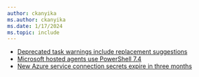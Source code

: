```yaml
---
author: ckanyika
ms.author: ckanyika
ms.date: 1/17/2024
ms.topic: include
---
```


- [Deprecated task warnings include replacement suggestions](#deprecated-task-warnings-include-replacement-suggestions)
- [Microsoft hosted agents use PowerShell 7.4](#microsoft-hosted-agents-use-powershell-74)
- [New Azure service connection secrets expire in three months](#new-azure-service-connection-secrets-expire-in-three-months)
